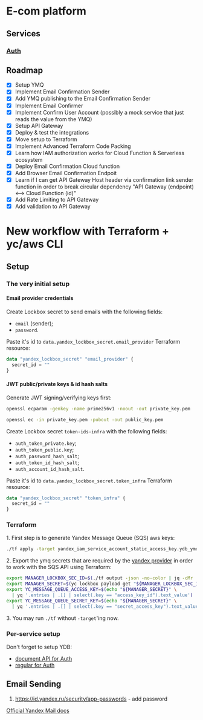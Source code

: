 # E-com platform

## Services

### [Auth](./app/docs/services/auth)

## Roadmap

- [x] Setup YMQ
- [x] Implement Email Confirmation Sender
- [x] Add YMQ publishing to the Email Confirmation Sender
- [x] Implement Email Confirmer
- [x] Implement Confirm User Account (possibly a mock service that just reads the value from the YMQ)
- [x] Setup API Gateway
- [x] Deploy & test the integrations
- [x] Move setup to Terraform
- [x] Implement Advanced Terraform Code Packing
- [x] Learn how IAM authorization works for Cloud Function & Serverless ecosystem
- [x] Deploy Email Confirmation Cloud function
- [x] Add Browser Email Confirmation Endpoit
- [x] Learn if I can get API Gateway Host header via confirmation link sender function in order to break circular dependency "API Gateway (endpoint) <--> Cloud Function (id)"
- [x] Add Rate Limiting to API Gateway
- [x] Add validation to API Gateway

# New workflow with Terraform + yc/aws CLI

## Setup

### The very initial setup

#### Email provider credentials

Create Lockbox secret to send emails with the following fields:
- `email` (sender);
- `password`.

Paste it's id to `data.yandex_lockbox_secret.email_provider` Terraform resource:

```terraform
data "yandex_lockbox_secret" "email_provider" {
  secret_id = ""
}
```

#### JWT public/private keys & id hash salts

Generate JWT signing/verifying keys first:

```sh
openssl ecparam -genkey -name prime256v1 -noout -out private_key.pem
```

```sh
openssl ec -in private_key.pem -pubout -out public_key.pem
```

Create Lockbox secret `token-ids-infra` with the following fields:

- `auth_token_private.key`;
- `auth_token_public.key`;
- `auth_password_hash_salt`;
- `auth_token_id_hash_salt`;
- `auth_account_id_hash_salt`.

Paste it's id to `data.yandex_lockbox_secret.token_infra` Terraform resource:

```terraform
data "yandex_lockbox_secret" "token_infra" {
  secret_id = ""
}
```

### Terraform

1\. First step is to generate Yandex Message Queue (SQS) aws keys:
```sh
./tf apply -target yandex_iam_service_account_static_access_key.ydb_ymq_manager_sa
```

2\. Export the ymq secrets that are required by the [yandex provider](https://terraform-provider.yandexcloud.net/index.html#optional) in order to work with the SQS API using Terraform:
```sh
export MANAGER_LOCKBOX_SEC_ID=$(./tf output -json -no-color | jq -cMr .ydb_ymq_manager_static_key_lockbox_secret_id.value)
export MANAGER_SECRET=$(yc lockbox payload get "${MANAGER_LOCKBOX_SEC_ID}")
export YC_MESSAGE_QUEUE_ACCESS_KEY=$(echo "${MANAGER_SECRET}" \
  | yq '.entries | .[] | select(.key == "access_key_id").text_value')
export YC_MESSAGE_QUEUE_SECRET_KEY=$(echo "${MANAGER_SECRET}" \
  | yq '.entries | .[] | select(.key == "secret_access_key").text_value')
```

3\. You may run `./tf` without `-target`'ing now.

### Per-service setup

Don't forget to setup YDB:
- [document API for Auth](./app/docs/services/auth)
- [regular for Auth](./app/Makefile)

## Email Sending

1. https://id.yandex.ru/security/app-passwords - add password

[Official Yandex Mail docs](https://yandex.ru/support/yandex-360/business/mail/ru/web/security/oauth)
